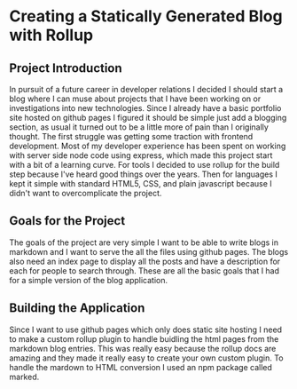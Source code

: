 # Creating a Statically Generated Blog with Rollup

## Project Introduction

In pursuit of a future career in developer relations I decided I should start a 
blog where I can muse about projects that I have been working on or 
investigations into new technologies. Since I already have a basic portfolio 
site hosted on github pages I figured it should be simple just add a blogging
section, as usual it turned out to be a little more of pain than I originally
thought. The first struggle was getting some traction with frontend development.
Most of my developer experience has been spent on working with server side node
code using express, which made this project start with a bit of a learning
curve. For tools I decided to use rollup for the build step because I've heard
good things over the years. Then for languages I kept it simple with standard
HTML5, CSS, and plain javascript because I didn't want to overcomplicate the
project. 

## Goals for the Project

The goals of the project are very simple I want to be able to write blogs in
markdown and I want to serve the all the files using github pages. The blogs
also need an index page to display all the posts and have a description for
each for people to search through. These are all the basic goals that I had for
a simple version of the blog application. 

## Building the Application

Since I want to use github pages which only does static site hosting I need to 
make a custom rollup plugin to handle buidling the html pages from the markdown
blog entries. This was really easy because the rollup docs are amazing and they
made it really easy to create your own custom plugin. To handle the mardown to
HTML conversion I used an npm package called marked. 